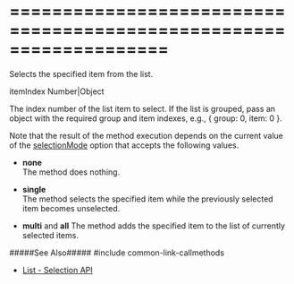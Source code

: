 ===================================================================
===================================================================

<!--shortDescription-->
Selects the specified item from the list.
<!--/shortDescription-->

<!--paramName1-->itemIndex<!--/paramName1-->
<!--paramType1-->Number|Object<!--/paramType1-->
<!--paramDescription1-->
The index number of the list item to select. If the list is grouped, pass an object with the required group and item indexes, e.g., { group: 0, item: 0 }.
<!--/paramDescription1-->

<!--fullDescription-->
Note that the result of the method execution depends on the current value of the [selectionMode](/Documentation/ApiReference/UI_Widgets/dxList/Configuration/#selectionMode) option that accepts the following values.

- **none**  
 The method does nothing.

- **single**  
 The method selects the specified item while the previously selected item becomes unselected.

- **multi** and **all**
 The method adds the specified item to the list of currently selected items.

#####See Also#####
#include common-link-callmethods
- [List - Selection API](/Documentation/Guide/Widgets/List/Selection/#API)
<!--/fullDescription-->
